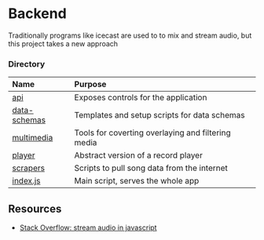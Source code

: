 # Backend 
Traditionally programs like icecast are used to to mix and stream audio, but this project takes a new approach

### Directory
| Name                        | Purpose                              | 
| :--                         | :--                                  |
|[api](api)                   | Exposes controls for the application |
|[data-schemas](data-schemas) | Templates and setup scripts for data schemas|
|[multimedia](multimedia)     | Tools for coverting overlaying and filtering media |
|[player](player)             | Abstract version of a record player|           
|[scrapers](scrapers)         | Scripts to pull song data from the internet |
|[index.js](index.js)         | Main script, serves the whole app  |

## Resources
- [Stack Overflow: stream audio in javascript](https://stackoverflow.com/questions/74751390/what-is-the-best-way-to-stream-audio-to-the-browser-chunk-by-chunk-with-javacr)
